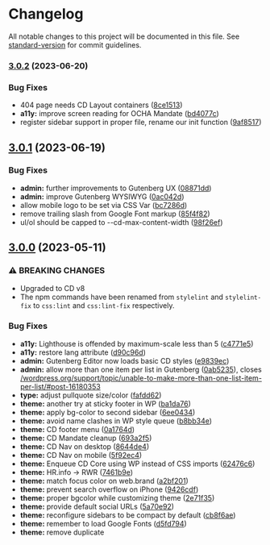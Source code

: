 # Changelog

All notable changes to this project will be documented in this file. See [standard-version](https://github.com/conventional-changelog/standard-version) for commit guidelines.

### [3.0.2](https://github.com/UN-OCHA/common-design-wordpress/compare/v3.0.1...v3.0.2) (2023-06-20)


### Bug Fixes

* 404 page needs CD Layout containers ([8ce1513](https://github.com/UN-OCHA/common-design-wordpress/commit/8ce1513c89772b9eff1a3f8c41d88fcac43d034e))
* **a11y:** improve screen reading for OCHA Mandate ([bd4077c](https://github.com/UN-OCHA/common-design-wordpress/commit/bd4077c3e8d95805773f0aa483b6052c3702e7da))
* register sidebar support in proper file, rename our init function ([9af8517](https://github.com/UN-OCHA/common-design-wordpress/commit/9af8517ce212cb0d7240c98c487d9cbe57c572c6))

## [3.0.1](https://github.com/UN-OCHA/common-design-wordpress/compare/v3.0.0...v3.0.1) (2023-06-19)

### Bug Fixes

* **admin:** further improvements to Gutenberg UX ([08871dd](https://github.com/UN-OCHA/common-design-wordpress/commit/08871dd4da9fca6847a95cd4dc9a25861cb04a83))
* **admin:** improve Gutenberg WYSIWYG ([0ac042d](https://github.com/UN-OCHA/common-design-wordpress/commit/0ac042d7edd5aa76c5f8067ec1a8b1dcb3935c01))
* allow mobile logo to be set via CSS Var ([bc7286d](https://github.com/UN-OCHA/common-design-wordpress/commit/bc7286defc55d09a64888d0e795feb113261c824))
* remove trailing slash from Google Font markup ([85f4f82](https://github.com/UN-OCHA/common-design-wordpress/commit/85f4f82020f2680f25fb7edd164fbf2bf859ca39))
* ul/ol should be capped to --cd-max-content-width ([98f26ef](https://github.com/UN-OCHA/common-design-wordpress/commit/98f26ef93bf8419bc22ef0d3cc66cf5290333882))


## [3.0.0](https://github.com/UN-OCHA/common-design-wordpress/compare/v2.0.0...v3.0.0) (2023-05-11)

### ⚠ BREAKING CHANGES

* Upgraded to CD v8
* The npm commands have been renamed from `stylelint` and `stylelint-fix` to `css:lint` and `css:lint-fix` respectively.

### Bug Fixes

* **a11y:** Lighthouse is offended by maximum-scale less than 5 ([c4771e5](https://github.com/UN-OCHA/common-design-wordpress/commit/c4771e50af07cb3731f899923ecd7bdd21147325))
* **a11y:** restore <html> lang attribute ([d90c96d](https://github.com/UN-OCHA/common-design-wordpress/commit/d90c96dae843234500a6fbcbae2057db1222ae83))
* **admin:** Gutenberg Editor now loads basic CD styles ([e9839ec](https://github.com/UN-OCHA/common-design-wordpress/commit/e9839eca528e2f5f80e657de8c8687fcee3bb935))
* **admin:** allow more than one item per list in Gutenberg ([0ab5235](https://github.com/UN-OCHA/common-design-wordpress/commit/0ab5235767929252fdcfebc7f39301e826d2cc76)), closes [/wordpress.org/support/topic/unable-to-make-more-than-one-list-item-per-list/#post-16180353](https://github.com/UN-OCHA//wordpress.org/support/topic/unable-to-make-more-than-one-list-item-per-list//issues/post-16180353)
* **type:** adjust pullquote size/color ([fafdd62](https://github.com/UN-OCHA/common-design-wordpress/commit/fafdd62970f86d470f1f53a9f362433c66ab11b9))
* **theme:** another try at sticky footer in WP ([ba1da76](https://github.com/UN-OCHA/common-design-wordpress/commit/ba1da76a5b75d4ccca15292acc9f0b913c742c05))
* **theme:** apply bg-color to second sidebar ([6ee0434](https://github.com/UN-OCHA/common-design-wordpress/commit/6ee0434f6d9c757c145e9dbf7b4e22ace9760349))
* **theme:** avoid name clashes in WP style queue ([b8bb34e](https://github.com/UN-OCHA/common-design-wordpress/commit/b8bb34ef773ed273596aa33b5a450c75da421c2c))
* **theme:** CD footer menu ([0a1764d](https://github.com/UN-OCHA/common-design-wordpress/commit/0a1764dfa5e76f617344eeb1e8751e94a87c5a38))
* **theme:** CD Mandate cleanup ([693a2f5](https://github.com/UN-OCHA/common-design-wordpress/commit/693a2f57c4c10694918b6f10842ff1440cbae7e7))
* **theme:** CD Nav on desktop ([8644de4](https://github.com/UN-OCHA/common-design-wordpress/commit/8644de44a9bed02691dfd5efd889dc965aa5af49))
* **theme:** CD Nav on mobile ([5f92ec4](https://github.com/UN-OCHA/common-design-wordpress/commit/5f92ec4f0724a3f0496de88b689a4530b6875018))
* **theme:** Enqueue CD Core using WP instead of CSS imports ([62476c6](https://github.com/UN-OCHA/common-design-wordpress/commit/62476c607ed02729228956e456b6eb0deb165095))
* **theme:** HR.info -> RWR ([7461b9e](https://github.com/UN-OCHA/common-design-wordpress/commit/7461b9ea9231cee9e4f21e334fb5c94f56005a41))
* **theme:** match focus color on web.brand ([a2bf201](https://github.com/UN-OCHA/common-design-wordpress/commit/a2bf201ae034021b08c1f3dcfadeefebe4ae661f))
* **theme:** prevent search overflow on iPhone ([9426cdf](https://github.com/UN-OCHA/common-design-wordpress/commit/9426cdf9ff5957ef7a8485697fe0ab0664c468e7))
* **theme:** proper bgcolor while customizing theme ([2e71f35](https://github.com/UN-OCHA/common-design-wordpress/commit/2e71f35a890f30dd19fa5519507f79361a8e78e5))
* **theme:** provide default social URLs ([5a70e92](https://github.com/UN-OCHA/common-design-wordpress/commit/5a70e92d2d6d8ef98f8ac248076b3598da4352a1))
* **theme:** reconfigure sidebars to be compact by default ([cb8f6ae](https://github.com/UN-OCHA/common-design-wordpress/commit/cb8f6ae89b20af181b3bc9aa72a9eeb39439bc39))
* **theme:** remember to load Google Fonts ([d5fd794](https://github.com/UN-OCHA/common-design-wordpress/commit/d5fd794929c1a5b54fb4064b69af073715780ece))
* **theme:** remove duplicate <title> tag ([670d4b3](https://github.com/UN-OCHA/common-design-wordpress/commit/670d4b33b21490bfa47f7ebab10871e4a2d24836))
* **theme:** remove old bullet style ([6f13694](https://github.com/UN-OCHA/common-design-wordpress/commit/6f13694719938bc5dd2693c4252922d1913789b6))
* **theme:** remove straggler classes for compact sidebars ([f830fd5](https://github.com/UN-OCHA/common-design-wordpress/commit/f830fd51229f85114324c5607f6f05b4dcd6f64b))
* **theme:** restore boilerplate for mobile logo ([914bdda](https://github.com/UN-OCHA/common-design-wordpress/commit/914bdda2aa6f38668802d61f5b46b0e5d00aecc0))
* **theme:** restrict container padding to root container ([554553d](https://github.com/UN-OCHA/common-design-wordpress/commit/554553dbe45d5b4c7df764259145ea4b34262ab3))
* **theme:** tweaks to accomodate existing Support Demo sidebar content ([85d902d](https://github.com/UN-OCHA/common-design-wordpress/commit/85d902df7db01ac9745c90bea5c85eb846dd97f1))
* **theme:** typographic defaults for normal sidebar headings ([384e4b1](https://github.com/UN-OCHA/common-design-wordpress/commit/384e4b191ff5918aa577b9f829acaa22ae99a529))
* **theme:** update markup for CD Header search ([f471a35](https://github.com/UN-OCHA/common-design-wordpress/commit/f471a35112706515c8df79eb51cccb621001aef2))
* **theme:** upgrade social links in footer ([a7540b0](https://github.com/UN-OCHA/common-design-wordpress/commit/a7540b0b64e9c78e9334609c0cebd81d7d7e1830))
* **theme:** use more specific grid selector, and use --brand colors ([31c9490](https://github.com/UN-OCHA/common-design-wordpress/commit/31c949030be20ddd4bdfd48823da6b6fa977be0d))
* **theme:** WP overrides for sidebars ([5420933](https://github.com/UN-OCHA/common-design-wordpress/commit/54209330b564fbe1b7936a7301f9aba00f28d3f2))
* **theme:** WP sidebars look identical to Drupal now ([43c12b7](https://github.com/UN-OCHA/common-design-wordpress/commit/43c12b75a1b69494431fa24707b8cffa53623c3f))
* **theme:** bump CD to v8.0.1 ([acf40d2](https://github.com/UN-OCHA/common-design-wordpress/commit/acf40d2b4cab21eeed8beba2ad39a04290477b3f))
* **theme:** rename linting commands ([6a4062e](https://github.com/UN-OCHA/common-design-wordpress/commit/6a4062e5506e3ee084abbb0d4bc04f19a980a6d2))


## [2.0.0](https://github.com/UN-OCHA/common-design-wordpress/compare/v1.1.1...v2.0.0) (2022-08-01)


### ⚠ BREAKING CHANGES

* **security:** New minimum supported node.js versions: node.js 16.13.2 LTS and npm 8.1.2 which all development environments (local, pre-prod, prod) must support if they want to use the optional components in the theme, such as Sass compilation. None of them are required for the basic WP theme to function.

### Features

* add standard-version to common-design-wordpress ([bcd1190](https://github.com/UN-OCHA/common-design-wordpress/commit/bcd1190b80c4ee8b808183c7232f798f3fbc7cc9))
* upgrade to CD v7.2.1 ([a367d7e](https://github.com/UN-OCHA/common-design-wordpress/commit/a367d7e59ed52ac2ca0291dc690e02467497d7c6))


### Bug Fixes

* **security:** update minimum supported node.js version ([d5549d9](https://github.com/UN-OCHA/common-design-wordpress/commit/d5549d9ef1519f53b22349c829cf821e6809c9ca))
* upgrade all CD components to v7.2.1 ([3bb8e00](https://github.com/UN-OCHA/common-design-wordpress/commit/3bb8e00543b41d42e4c28e18bd846f79acd97faf))

# Changelog


## [v1.1.1](https://github.com/UN-OCHA/common-design-wordpress/releases/tag/v1.1.1) - 2021-08-25
### Fixed
- Provide template for Attachment to prevent infinite loop [CD-330](https://humanitarian.atlassian.net/browse/CD-330)

---

## [v1.1.0](https://github.com/UN-OCHA/common-design-wordpress/releases/tag/v1.1.0) - 2021-08-16
### Added
- Blockquote and pullquote Gutenberg blocks [CD-317](https://humanitarian.atlassian.net/browse/CD-317)
- Add instructions for the mobile logo to README [CD-324](https://humanitarian.atlassian.net/browse/CD-324)
### Fixed
- Vertical rhythm improvements [CD-316](https://humanitarian.atlassian.net/browse/CD-316)
- Image captions for Featured images [CD-318](https://humanitarian.atlassian.net/browse/CD-318)
- Banner image scaling [CD-320](https://humanitarian.atlassian.net/browse/CD-320)
### Changed
- Remove Related Platforms from OCHA Services menu by default. [CD-319](https://humanitarian.atlassian.net/browse/CD-319)
- Remove Social Media icons from footer by default. [CD-321](https://humanitarian.atlassian.net/browse/CD-321)
- Remove unused social Media menu definition [CD_323](https://humanitarian.atlassian.net/browse/CD-323)

---

## [v1.0.0](https://github.com/UN-OCHA/common-design-wordpress/releases/tag/v1.0.0) - 2021-08-05
### Added
- First version of Wordpress theme using the Common Design.
